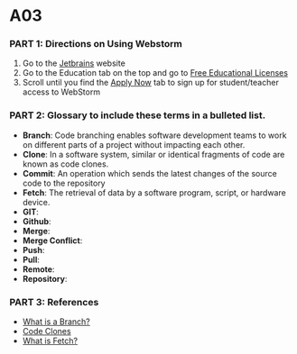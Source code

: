 # A03
### PART 1: Directions on Using Webstorm
  1. Go to the [Jetbrains](https://www.jetbrains.com/webstorm/) website
  2. Go to the Education tab on the top and go to [Free Educational Licenses](https://www.jetbrains.com/community/education/#students/)
  3. Scroll until you find the [Apply Now](https://www.jetbrains.com/shop/eform/students) tab to sign up for student/teacher access to WebStorm

### PART 2: Glossary to include these terms in a bulleted list.
<ul>
  <li><strong>Branch</strong>: Code branching enables software development teams to work on different parts of a project without impacting each other.</li>
  <li><strong>Clone</strong>: In a software system, similar or identical fragments of code are known as code clones.</li>
  <li><strong>Commit</strong>: An operation which sends the latest changes of the source code to the repository</li>
  <li><strong>Fetch</strong>: The retrieval of data by a software program, script, or hardware device. </li>
  <li><strong>GIT</strong>: </li>
  <li><strong>Github</strong>: </li>
  <li><strong>Merge</strong>: </li>
  <li><strong>Merge Conflict</strong>: </li>
  <li><strong>Push</strong>: </li>
  <li><strong>Pull</strong>: </li>
  <li><strong>Remote</strong>: </li>
  <li><strong>Repository</strong>: </li>
</ul>

### PART 3: References
<ul>
  <li><a href="https://www.perforce.com/blog/vcs/branching-definition-what-branch#:~:text=Code%20branching%20enables%20software%20development,codebase%20by%20branching%20and%20merging">What is a Branch?</a></li>
  <li><a href="https://www.sciencedirect.com/science/article/pii/S1877050918308123#:~:text=In%20a%20software%20system%2C%20similar,they%20use%20existing%20code%20fragments.">Code Clones</a></li>
  <li><a href="https://www.computerhope.com/jargon/f/fetch.htm#:~:text=Fetch%20is%20the%20retrieval%20of,Hardware%20terms%2C%20Read%2C%20Software%20terms">What is Fetch?</a></li>
</ul>

